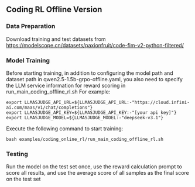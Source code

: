 ## Coding RL Offline Version
### Data Preparation
Download training and test datasets from https://modelscope.cn/datasets/paxionfruit/code-fim-v2-python-filtered/


### Model Training 
Before starting training, in addition to configuring the model path and dataset path in qwen2.5-1.5b-grpo-offline.yaml, you also need to specify the LLM service information for reward scoring in run_main_coding_offline_rl.sh
For example:
```shell
export LLMASJUDGE_API_URL=${LLMASJUDGE_API_URL:-"https://cloud.infini-ai.com/maas/v1/chat/completions"}
export LLMASJUDGE_API_KEY=${LLMASJUDGE_API_KEY:-"[your api key]"}
export LLMASJUDGE_MODEL=${LLMASJUDGE_MODEL:-"deepseek-v3.1"}
```

Execute the following command to start training:
```shell
bash examples/coding_online_rl/run_main_coding_offline_rl.sh
```

### Testing
Run the model on the test set once, use the reward calculation prompt to score all results, and use the average score of all samples as the final score on the test set